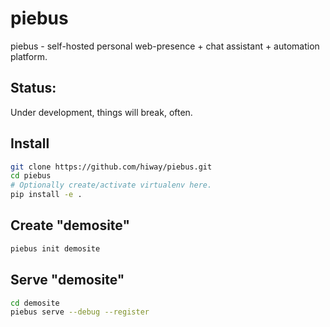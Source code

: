 # piebus

piebus - self-hosted personal web-presence + chat assistant + automation platform.

## Status:

Under development, things will break, often.

## Install

```bash
git clone https://github.com/hiway/piebus.git
cd piebus
# Optionally create/activate virtualenv here.
pip install -e .
```


## Create "demosite"

```bash
piebus init demosite
```


## Serve "demosite"

```bash
cd demosite
piebus serve --debug --register
```
